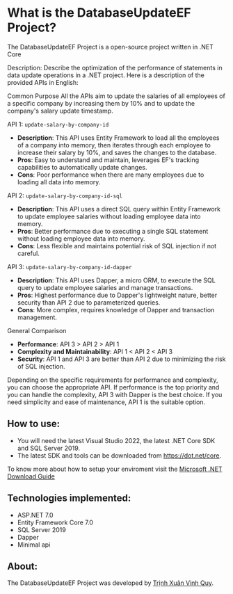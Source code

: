 What is the DatabaseUpdateEF Project?
=====================
The DatabaseUpdateEF Project is a open-source project written in .NET Core

Description: Describe the optimization of the performance of statements in data update operations in a .NET project.
Here is a description of the provided APIs in English:

Common Purpose
All the APIs aim to update the salaries of all employees of a specific company by increasing them by 10% and to update the company's salary update timestamp.

API 1: `update-salary-by-company-id`

- **Description**: This API uses Entity Framework to load all the employees of a company into memory, then iterates through each employee to increase their salary by 10%, and saves the changes to the database.
- **Pros**: Easy to understand and maintain, leverages EF's tracking capabilities to automatically update changes.
- **Cons**: Poor performance when there are many employees due to loading all data into memory.

API 2: `update-salary-by-company-id-sql`

- **Description**: This API uses a direct SQL query within Entity Framework to update employee salaries without loading employee data into memory.
- **Pros**: Better performance due to executing a single SQL statement without loading employee data into memory.
- **Cons**: Less flexible and maintains potential risk of SQL injection if not careful.

API 3: `update-salary-by-company-id-dapper`

- **Description**: This API uses Dapper, a micro ORM, to execute the SQL query to update employee salaries and manage transactions.
- **Pros**: Highest performance due to Dapper's lightweight nature, better security than API 2 due to parameterized queries.
- **Cons**: More complex, requires knowledge of Dapper and transaction management.

General Comparison
- **Performance**: API 3 > API 2 > API 1
- **Complexity and Maintainability**: API 1 < API 2 < API 3
- **Security**: API 1 and API 3 are better than API 2 due to minimizing the risk of SQL injection.

Depending on the specific requirements for performance and complexity, you can choose the appropriate API. If performance is the top priority and you can handle the complexity, API 3 with Dapper is the best choice. If you need simplicity and ease of maintenance, API 1 is the suitable option.

## How to use:
- You will need the latest Visual Studio 2022, the latest .NET Core SDK and SQL Server 2019.
- The latest SDK and tools can be downloaded from https://dot.net/core.

To know more about how to setup your enviroment visit the [Microsoft .NET Download Guide](https://www.microsoft.com/net/download)

## Technologies implemented:

- ASP.NET 7.0
- Entity Framework Core 7.0
- SQL Server 2019
- Dapper
- Minimal api
  
## About:
The DatabaseUpdateEF Project was developed by [Trịnh Xuân Vinh Quy](https://www.facebook.com/Vhquy).
